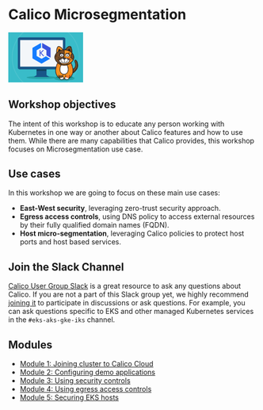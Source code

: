 # Calico Microsegmentation

<img src="img/calico-on-eks.png" alt="Calico on EKS" width="30%"/>

## Workshop objectives

The intent of this workshop is to educate any person working with Kubernetes in one way or another about Calico features and how to use them. While there are many capabilities that Calico provides, this workshop focuses on Microsegmentation use case.

## Use cases

In this workshop we are going to focus on these main use cases:

- **East-West security**, leveraging zero-trust security approach.
- **Egress access controls**, using DNS policy to access external resources by their fully qualified domain names (FQDN).
- **Host micro-segmentation**, leveraging Calico policies to protect host ports and host based services.


## Join the Slack Channel

[Calico User Group Slack](https://slack.projectcalico.org/) is a great resource to ask any questions about Calico. If you are not a part of this Slack group yet, we highly recommend [joining it](https://slack.projectcalico.org/) to participate in discussions or ask questions. For example, you can ask questions specific to EKS and other managed Kubernetes services in the `#eks-aks-gke-iks` channel.


## Modules

- [Module 1: Joining cluster to Calico Cloud](modules/joining-eks-to-calico-cloud.md)
- [Module 2: Configuring demo applications](modules/configuring-demo-apps.md)
- [Module 3: Using security controls](modules/using-security-controls.md)
- [Module 4: Using egress access controls](modules/using-egress-access-controls.md)
- [Module 5: Securing EKS hosts](modules/securing-heps.md)


